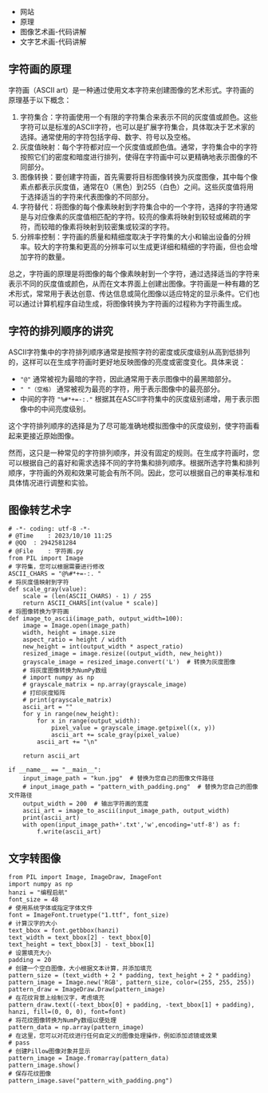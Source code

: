 - 网站
- 原理
- 图像艺术画-代码讲解
- 文字艺术画-代码讲解
## 字符画的原理
字符画（ASCII art）是一种通过使用文本字符来创建图像的艺术形式。字符画的原理基于以下概念：

1.  字符集合：字符画使用一个有限的字符集合来表示不同的灰度值或颜色。这些字符可以是标准的ASCII字符，也可以是扩展字符集合，具体取决于艺术家的选择。通常使用的字符包括字母、数字、符号以及空格。 
2.  灰度值映射：每个字符都对应一个灰度值或颜色值。通常，字符集合中的字符按照它们的密度和暗度进行排列，使得在字符画中可以更精确地表示图像的不同部分。 
3.  图像转换：要创建字符画，首先需要将目标图像转换为灰度图像，其中每个像素点都表示灰度值，通常在0（黑色）到255（白色）之间。这些灰度值将用于选择适当的字符来代表图像的不同部分。 
4.  字符替代：将图像的每个像素映射到字符集合中的一个字符，选择的字符通常是与对应像素的灰度值相匹配的字符。较亮的像素将映射到较轻或稀疏的字符，而较暗的像素将映射到较密集或较深的字符。 
5.  分辨率控制：字符画的质量和精细度取决于字符集的大小和输出设备的分辨率。较大的字符集和更高的分辨率可以生成更详细和精细的字符画，但也会增加字符的数量。 

总之，字符画的原理是将图像的每个像素映射到一个字符，通过选择适当的字符来表示不同的灰度值或颜色，从而在文本界面上创建出图像。字符画是一种有趣的艺术形式，常常用于表达创意、传达信息或简化图像以适应特定的显示条件。它们也可以通过计算机程序自动生成，将图像转换为字符画的过程称为字符画生成。
## 字符的排列顺序的讲究
ASCII字符集中的字符排列顺序通常是按照字符的密度或灰度级别从高到低排列的，这样可以在生成字符画时更好地反映图像的亮度或密度变化。具体来说：

- `"@"` 通常被视为最暗的字符，因此通常用于表示图像中的最黑暗部分。
- `" "（空格）` 通常被视为最亮的字符，用于表示图像中的最亮部分。
- 中间的字符 `"%#*+=-:."` 根据其在ASCII字符集中的灰度级别递增，用于表示图像中的中间亮度级别。

这个字符排列顺序的选择是为了尽可能准确地模拟图像中的灰度级别，使字符画看起来更接近原始图像。

然而，这只是一种常见的字符排列顺序，并没有固定的规则。在生成字符画时，您可以根据自己的喜好和需求选择不同的字符集和排列顺序。根据所选字符集和排列顺序，字符画的外观和效果可能会有所不同。因此，您可以根据自己的审美标准和具体情况进行调整和实验。
## 图像转艺术字
```vue
# -*- coding: utf-8 -*-
# @Time    : 2023/10/10 11:25
# @QQ  : 2942581284
# @File    : 字符画.py
from PIL import Image
# 字符集，您可以根据需要进行修改
ASCII_CHARS = "@%#*+=-:. "
# 将灰度值映射到字符
def scale_gray(value):
    scale = (len(ASCII_CHARS) - 1) / 255
    return ASCII_CHARS[int(value * scale)]
# 将图像转换为字符画
def image_to_ascii(image_path, output_width=100):
    image = Image.open(image_path)
    width, height = image.size
    aspect_ratio = height / width
    new_height = int(output_width * aspect_ratio)
    resized_image = image.resize((output_width, new_height))
    grayscale_image = resized_image.convert('L')  # 转换为灰度图像
    # 将灰度图像转换为NumPy数组
    # import numpy as np
    # grayscale_matrix = np.array(grayscale_image)
    # 打印灰度矩阵
    # print(grayscale_matrix)
    ascii_art = ""
    for y in range(new_height):
        for x in range(output_width):
            pixel_value = grayscale_image.getpixel((x, y))
            ascii_art += scale_gray(pixel_value)
        ascii_art += "\n"

    return ascii_art

if __name__ == "__main__":
    input_image_path = "kun.jpg"  # 替换为您自己的图像文件路径
    # input_image_path = "pattern_with_padding.png"  # 替换为您自己的图像文件路径
    output_width = 200  # 输出字符画的宽度
    ascii_art = image_to_ascii(input_image_path, output_width)
    print(ascii_art)
    with open(input_image_path+'.txt','w',encoding='utf-8') as f:
        f.write(ascii_art)
```
## 文字转图像
```vue
from PIL import Image, ImageDraw, ImageFont
import numpy as np
hanzi = "编程启航"
font_size = 48
# 使用系统字体或指定字体文件
font = ImageFont.truetype("1.ttf", font_size)
# 计算汉字的大小
text_bbox = font.getbbox(hanzi)
text_width = text_bbox[2] - text_bbox[0]
text_height = text_bbox[3] - text_bbox[1]
# 设置填充大小
padding = 20
# 创建一个空白图像，大小根据文本计算，并添加填充
pattern_size = (text_width + 2 * padding, text_height + 2 * padding)
pattern_image = Image.new('RGB', pattern_size, color=(255, 255, 255))
pattern_draw = ImageDraw.Draw(pattern_image)
# 在花纹背景上绘制汉字，考虑填充
pattern_draw.text((-text_bbox[0] + padding, -text_bbox[1] + padding), hanzi, fill=(0, 0, 0), font=font)
# 将花纹图像转换为NumPy数组以便处理
pattern_data = np.array(pattern_image)
# 在这里，您可以对花纹进行任何自定义的图像处理操作，例如添加滤镜或效果
# pass
# 创建Pillow图像对象并显示
pattern_image = Image.fromarray(pattern_data)
pattern_image.show()
# 保存花纹图像
pattern_image.save("pattern_with_padding.png")
```
